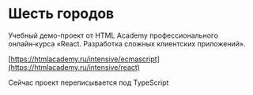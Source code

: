 # Шесть городов
Учебный демо-проект от HTML Academy профессионального онлайн‑курса «React. Разработка сложных клиентских приложений». 

[https://htmlacademy.ru/intensive/ecmascript](https://htmlacademy.ru/intensive/react) 

Сейчас проект переписывается под TypeScript




